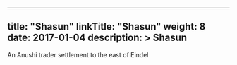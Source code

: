 
---
title: "Shasun"
linkTitle: "Shasun"
weight: 8
date: 2017-01-04
description: >
 Shasun
---

An Anushi trader settlement to the east of Eindel
